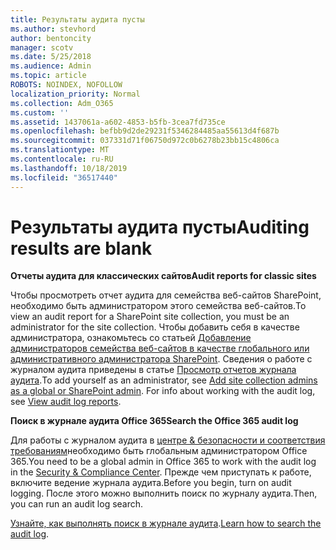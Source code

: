 ```yaml
---
title: Результаты аудита пусты
ms.author: stevhord
author: bentoncity
manager: scotv
ms.date: 5/25/2018
ms.audience: Admin
ms.topic: article
ROBOTS: NOINDEX, NOFOLLOW
localization_priority: Normal
ms.collection: Adm_O365
ms.custom: ''
ms.assetid: 1437061a-a602-4853-b5fb-3cea7fd735ce
ms.openlocfilehash: befbb9d2de29231f5346284485aa55613d4f687b
ms.sourcegitcommit: 037331d71f06750d972c0b6278b23bb15c4806ca
ms.translationtype: MT
ms.contentlocale: ru-RU
ms.lasthandoff: 10/18/2019
ms.locfileid: "36517440"
---
```

# <a name="auditing-results-are-blank"></a><span data-ttu-id="7420f-102">Результаты аудита пусты</span><span class="sxs-lookup"><span data-stu-id="7420f-102">Auditing results are blank</span></span>

 <span data-ttu-id="7420f-103">**Отчеты аудита для классических сайтов**</span><span class="sxs-lookup"><span data-stu-id="7420f-103">**Audit reports for classic sites**</span></span>
  
<span data-ttu-id="7420f-104">Чтобы просмотреть отчет аудита для семейства веб-сайтов SharePoint, необходимо быть администратором этого семейства веб-сайтов.</span><span class="sxs-lookup"><span data-stu-id="7420f-104">To view an audit report for a SharePoint site collection, you must be an administrator for the site collection.</span></span> <span data-ttu-id="7420f-105">Чтобы добавить себя в качестве администратора, ознакомьтесь со статьей [Добавление администраторов семейства веб-сайтов в качестве глобального или административного администратора SharePoint](https://go.microsoft.com/fwlink/?linkid=869390). Сведения о работе с журналом аудита приведены в статье [Просмотр отчетов журнала аудита](https://go.microsoft.com/fwlink/?linkid=395237).</span><span class="sxs-lookup"><span data-stu-id="7420f-105">To add yourself as an administrator, see [Add site collection admins as a global or SharePoint admin](https://go.microsoft.com/fwlink/?linkid=869390). For info about working with the audit log, see [View audit log reports](https://go.microsoft.com/fwlink/?linkid=395237).</span></span> 
  
 <span data-ttu-id="7420f-106">**Поиск в журнале аудита Office 365**</span><span class="sxs-lookup"><span data-stu-id="7420f-106">**Search the Office 365 audit log**</span></span>
  
<span data-ttu-id="7420f-107">Для работы с журналом аудита в [центре &amp; безопасности и соответствия требованиям](https://protection.office.com)необходимо быть глобальным администратором Office 365.</span><span class="sxs-lookup"><span data-stu-id="7420f-107">You need to be a global admin in Office 365 to work with the audit log in the [Security &amp; Compliance Center](https://protection.office.com).</span></span> <span data-ttu-id="7420f-108">Прежде чем приступать к работе, включите ведение журнала аудита.</span><span class="sxs-lookup"><span data-stu-id="7420f-108">Before you begin, turn on audit logging.</span></span> <span data-ttu-id="7420f-109">После этого можно выполнить поиск по журналу аудита.</span><span class="sxs-lookup"><span data-stu-id="7420f-109">Then, you can run an audit log search.</span></span> 
  
<span data-ttu-id="7420f-110">[Узнайте, как выполнять поиск в журнале аудита](https://go.microsoft.com/fwlink/?linkid=708432).</span><span class="sxs-lookup"><span data-stu-id="7420f-110">[Learn how to search the audit log](https://go.microsoft.com/fwlink/?linkid=708432).</span></span>
  


